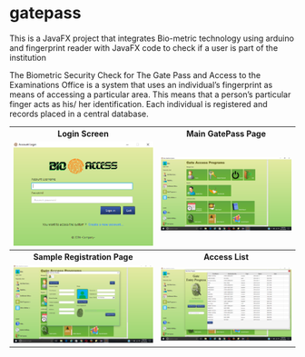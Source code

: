 # gatepass
This is a JavaFX project that integrates Bio-metric technology using arduino and fingerprint reader with JavaFX code to check 
if a user is part of the institution

The Biometric Security Check for The Gate Pass and Access to the Examinations Office is a system that uses an individual’s fingerprint 
as means of accessing a particular area. This means that a person’s particular finger acts as his/ her identification. 
Each individual is registered and records placed in a central database.

<table>
   <tr>
      <th>Login Screen</th><th>Main GatePass Page</th>
   </tr>
   <tr>
      <td><img src="https://github.com/mikemacharia39/gatepass/blob/master/src/pic/Screenshot%20(193).png"></td>
      <td><img src="https://github.com/mikemacharia39/gatepass/blob/master/src/pic/Screenshot%20(194).png"></td>
   </tr>
   <tr>
      <th>Sample Registration Page</th><th>Access List</th>
   </tr>
   <tr>
      <td><img src="https://github.com/mikemacharia39/gatepass/blob/master/src/pic/Screenshot%20(195).png"></td>
      <td><img src="https://github.com/mikemacharia39/gatepass/blob/master/src/pic/Screenshot%20(196).png"></td>
   </tr>
   
</table>

